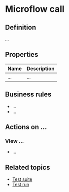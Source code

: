 # Microflow call
## Definition

...

## Properties
| Name | Description |
| ----------- | ----------- |
| ... | ... |

## Business rules
- ...
- ...

## Actions on ...

### View ...
- ...

## Related topics
- [Test suite](test-suite)
- [Test run](test-run)
